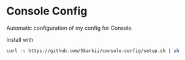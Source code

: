 # Console Config
Automatic configuration of my config for Console.

Install with
```sh
curl -s https://github.com/Skarkii/console-config/setup.sh | sh
```

